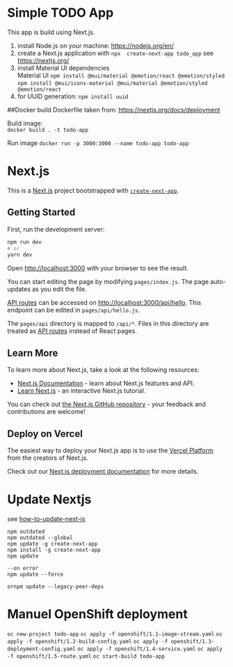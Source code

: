 # Simple TODO App

This app is build using Next.js.

1. install Node.js on your machine: https://nodejs.org/en/  
2. create a Next.js application with `npx  create-next-app todo_app` see https://nextjs.org/ 
3. install Material UI dependencies  
   Material UI 
   `npm install @mui/material @emotion/react @emotion/styled`
   `npm install @mui/icons-material @mui/material @emotion/styled @emotion/react`
4. for UUID generation: `npm install uuid`

##Docker build
Dockerfile taken from: https://nextjs.org/docs/deployment  

Build image:  
`docker build . -t todo-app`

Run image
`docker run -p 3000:3000 --name todo-app todo-app`






# Next.js
This is a [Next.js](https://nextjs.org/) project bootstrapped with [`create-next-app`](https://github.com/vercel/next.js/tree/canary/packages/create-next-app).

## Getting Started

First, run the development server:

```bash
npm run dev
# or
yarn dev
```

Open [http://localhost:3000](http://localhost:3000) with your browser to see the result.

You can start editing the page by modifying `pages/index.js`. The page auto-updates as you edit the file.

[API routes](https://nextjs.org/docs/api-routes/introduction) can be accessed on [http://localhost:3000/api/hello](http://localhost:3000/api/hello). This endpoint can be edited in `pages/api/hello.js`.

The `pages/api` directory is mapped to `/api/*`. Files in this directory are treated as [API routes](https://nextjs.org/docs/api-routes/introduction) instead of React pages.

## Learn More

To learn more about Next.js, take a look at the following resources:

- [Next.js Documentation](https://nextjs.org/docs) - learn about Next.js features and API.
- [Learn Next.js](https://nextjs.org/learn) - an interactive Next.js tutorial.

You can check out [the Next.js GitHub repository](https://github.com/vercel/next.js/) - your feedback and contributions are welcome!

## Deploy on Vercel

The easiest way to deploy your Next.js app is to use the [Vercel Platform](https://vercel.com/new?utm_medium=default-template&filter=next.js&utm_source=create-next-app&utm_campaign=create-next-app-readme) from the creators of Next.js.

Check out our [Next.js deployment documentation](https://nextjs.org/docs/deployment) for more details.

# Update Nextjs
see [how-to-update-next-js](https://medium.com/nextjs/how-to-update-next-js-old-version-to-the-latest-version-6870f1f1b8d1)

```
npm outdated
npm outdated --global
npm update -g create-next-app
npm install -g create-next-app
npm update

--on error
npm update --force
 
ornpm update --legacy-peer-deps
```

# Manuel OpenShift deployment
`oc new-project todo-app`
`oc apply -f openshift/1.1-image-stream.yaml`
`oc apply -f openshift/1.2-build-config.yaml`
`oc apply -f openshift/1.3-deployment-config.yaml`
`oc apply -f openshift/1.4-service.yaml`
`oc apply -f openshift/1.5-route.yaml`
`oc start-build todo-app`
